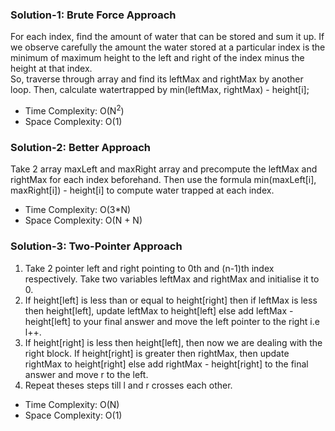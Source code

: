 ### Solution-1: Brute Force Approach
For each index, find the amount of water that can be stored and sum it up. If we observe carefully the amount the water stored at a particular index is the minimum of maximum height to the left and right of the index minus the height at that index. <br>
So, traverse through array and find its leftMax and rightMax by another loop. Then, calculate watertrapped by min(leftMax, rightMax) - height[i];
- Time Complexity: O(N<sup>2</sup>)
- Space Complexity: O(1)

### Solution-2: Better Approach
Take 2 array maxLeft and maxRight array and precompute the leftMax and rightMax for each index beforehand. Then use the formula min(maxLeft[i], maxRight[i]) - height[i] to compute water trapped at each index.
- Time Complexity: O(3*N)
- Space Complexity: O(N + N)

### Solution-3: Two-Pointer Approach
1. Take 2 pointer left and right pointing to 0th and (n-1)th index respectively. Take two variables leftMax and rightMax and initialise it to 0.
2. If height[left] is less than or equal to height[right] then if leftMax is less then height[left], update leftMax to height[left] else add leftMax - height[left] to your final answer and move the left pointer to the right i.e l++.
3. If height[right] is less then height[left], then now we are dealing with the right block. If height[right] is greater then rightMax, then update rightMax to height[right] else add rightMax - height[right] to the final answer and move r to the left. 
4. Repeat theses steps till l and r crosses each other.
- Time Complexity: O(N)
- Space Complexity: O(1)
